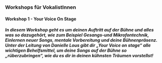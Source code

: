 ### Workshops für VokalistInnen
#### Workshop 1 - Your Voice On Stage
##### In diesem Workshop geht es um deinen Auftritt auf der Bühne und alles was so dazugehört, wie zum Beispiel Gesangs-und Mikrofontechnik,  Einlernen neuer Songs, mentale Vorbereitung und deine Bühnenpräsenz. Unter der Leitung von **Danielle Lous** gibt dir „Your Voice on stage“ alle wichtigen Behelfsmittel, um deine Songs auf der Bühne so „rüberzubringen“, wie du es dir in deinen kühnsten Träumen vorstellst!
